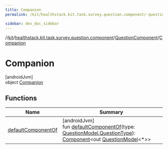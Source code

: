 ```yaml
---
title: Companion
permalink: /kit/healthstack.kit.task.survey.question.component/-question-component/-companion/index.html

sidebar: dev_doc_sidebar
---
```

//[kit](../../../../kit.html)/[healthstack.kit.task.survey.question.component](../../index.html)/[QuestionComponent](../index.html)/[Companion](index.html)



# Companion



[androidJvm]\
object [Companion](index.html)



## Functions


| Name | Summary |
|---|---|
| [defaultComponentOf](default-component-of.html) | [androidJvm]<br>fun [defaultComponentOf](default-component-of.html)(type: [QuestionModel.QuestionType](../../../healthstack.kit.task.survey.question.model/-question-model/-question-type/index.html)): [Component](../../-component/index.html)&lt;out [QuestionModel](../../../healthstack.kit.task.survey.question.model/-question-model/index.html)&lt;*&gt;&gt; |

